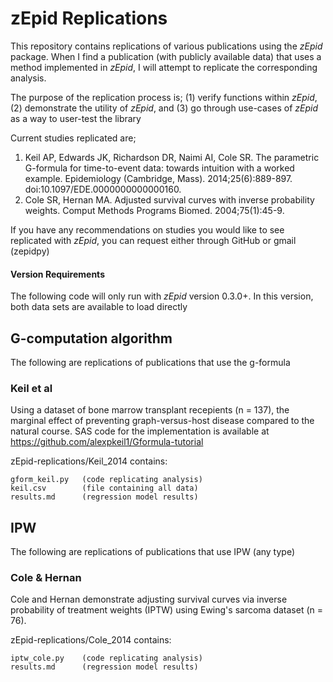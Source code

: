 # zEpid Replications
This repository contains replications of various publications using the *zEpid* package. When I find
a publication (with publicly available data) that uses a method implemented in *zEpid*, I will 
attempt to replicate the corresponding analysis.

The purpose of the replication process is; (1) verify functions within *zEpid*, (2) demonstrate 
the utility of *zEpid*, and (3) go through use-cases of *zEpid* as a way to user-test the library

Current studies replicated are;
1) Keil AP, Edwards JK, Richardson DR, Naimi AI, Cole SR. The parametric G-formula for time-to-event data: towards 
intuition with a worked example. Epidemiology (Cambridge, Mass). 2014;25(6):889-897. doi:10.1097/EDE.0000000000000160.
2) Cole SR, Hernan MA. Adjusted survival curves with inverse probability weights. Comput Methods Programs Biomed. 
2004;75(1):45-9.

If you have any recommendations on studies you would like to see replicated with *zEpid*, you 
can request either through GitHub or gmail (zepidpy)

#### Version Requirements
The following code will only run with *zEpid* version 0.3.0+. In this version, both data sets 
are available to load directly

## G-computation algorithm
The following are replications of publications that use the g-formula

### Keil et al
Using a dataset of bone marrow transplant recepients (n = 137), the marginal effect of preventing graph-versus-host 
disease compared to the natural course. SAS code for the implementation is available at 
https://github.com/alexpkeil1/Gformula-tutorial

zEpid-replications/Keil_2014 contains: 

	gform_keil.py 	(code replicating analysis)
	keil.csv        (file containing all data)
	results.md   	(regression model results)


## IPW
The following are replications of publications that use IPW (any type)

### Cole & Hernan
Cole and Hernan demonstrate adjusting survival curves via inverse probability of treatment weights (IPTW) using 
Ewing's sarcoma dataset (n = 76). 

zEpid-replications/Cole_2014 contains: 

	iptw_cole.py 	(code replicating analysis)
	results.md   	(regression model results)

